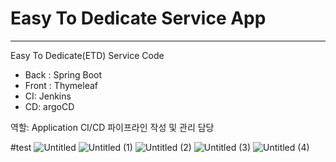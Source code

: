 # Easy To Dedicate Service App

---

Easy To Dedicate(ETD) Service Code
* Back : Spring Boot
* Front : Thymeleaf
* CI: Jenkins
* CD: argoCD

역할: Application CI/CD 파이프라인 작성 및 관리 담당

#test
![Untitled](https://github.com/ICKYC/Goormtoon-final-project/assets/76530377/028b115c-0fde-4608-9685-e234e8cce0b3)
![Untitled (1)](https://github.com/ICKYC/Goormtoon-final-project/assets/76530377/ce191ac6-8727-4600-9ec2-e03a3c600b71)
![Untitled (2)](https://github.com/ICKYC/Goormtoon-final-project/assets/76530377/b61f8ded-0a9b-4649-aab1-7e3690ace612)
![Untitled (3)](https://github.com/ICKYC/Goormtoon-final-project/assets/76530377/58b6a9dd-3f73-421b-845e-d3b0e52f3db9)
![Untitled (4)](https://github.com/ICKYC/Goormtoon-final-project/assets/76530377/7e1d35dd-3eef-4e34-8d0d-7b031c6b927b)
